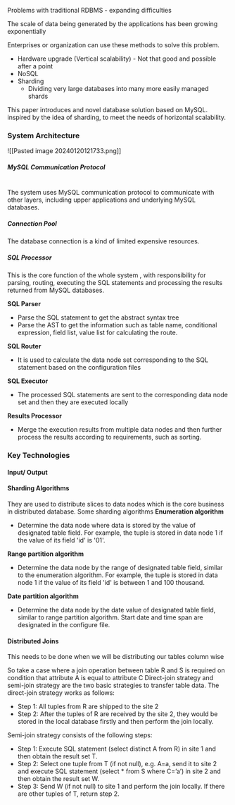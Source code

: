 

Problems with traditional RDBMS - expanding difficulties

The scale of data being generated by the applications has been growing exponentially

Enterprises or organization can use these methods to solve this problem.
- Hardware upgrade (Vertical scalability) - Not that good and possible after a point
- NoSQL
- Sharding 
	- Dividing very large databases into many more easily managed shards

This paper introduces and novel database solution based on MySQL. inspired by the idea of sharding, to meet the needs of horizontal scalability.

### System Architecture

![[Pasted image 20240120121733.png]]
##### MySQL Communication Protocol

\
The system uses MySQL communication protocol to communicate with other layers, including upper applications and underlying MySQL databases. 

##### Connection Pool
The database connection is a kind of limited expensive resources.

##### SQL Processor
This is the core function of the whole system , with responsibility for parsing, routing, executing the SQL statements and processing the results returned from MySQL databases.

**SQL Parser**
- Parse the SQL statement to get the abstract syntax tree
- Parse the AST to get the information such as table name, conditional expression, field list, value list for calculating the route.

**SQL Router**
- It is used to calculate the data node set corresponding to the SQL statement based on the configuration files

**SQL Executor**
- The processed SQL statements are sent to the corresponding data node set and then they are executed locally

**Results Processor**
- Merge the execution results from multiple data nodes and then further process the results according to requirements, such as sorting.


### Key Technologies

#### Input/ Output


#### Sharding Algorithms
They are used to distribute slices to data nodes which is the core business in distributed database. Some sharding algorithms
**Enumeration algorithm** 
- Determine the data node where data is stored by the value of designated table field. For example, the tuple is stored in data node 1 if the value of its field 'id' is '01'.

**Range partition algorithm**
- Determine the data node by the range of designated table field, similar to the enumeration algorithm. For example, the tuple is stored in data node 1 if the value of its field 'id' is between 1 and 100 thousand.

**Date partition algorithm**
- Determine the data node by the date value of designated table field, similar to range partition algorithm. Start date and time span are designated in the configure file.

#### Distributed Joins
This needs to be done when we will be distributing our tables column wise

So take a case where a join operation between table R and S is required on condition that attribute A is equal to attribute C
Direct-join strategy and semi-join strategy are the two basic strategies to transfer table data. The direct-join strategy works as follows: 
- Step 1: All tuples from R are shipped to the site 2 
- Step 2: After the tuples of R are received by the site 2, they would be stored in the local database firstly and then perform the join locally. 

Semi-join strategy consists of the following steps: 
- Step 1: Execute SQL statement (select distinct A from R) in site 1 and then obtain the result set T. 
- Step 2: Select one tuple from T (if not null), e.g. A=a, send it to site 2 and execute SQL statement (select * from S where C=’a’) in site 2 and then obtain the result set W. 
- Step 3: Send W (if not null) to site 1 and perform the join locally. If there are other tuples of T, return step 2.